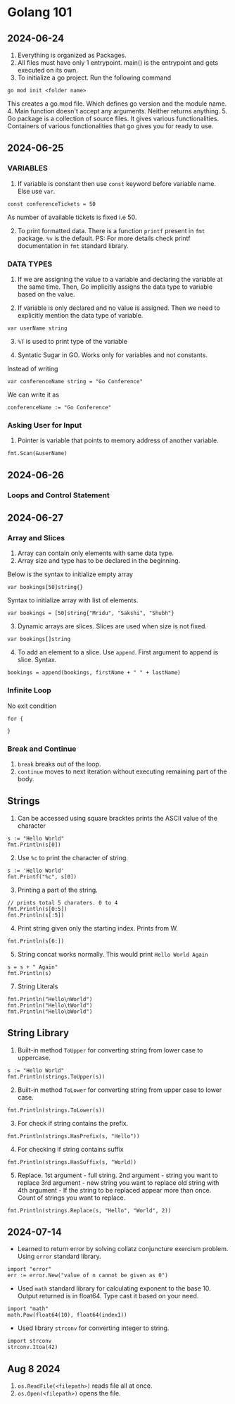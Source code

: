 # Golang 101

## 2024-06-24
1. Everything is organized as Packages. 
2. All files must have only 1 entrypoint. main() is 
the entrypoint and gets executed on its own. 
3. To initialize a go project. Run the following command
```
go mod init <folder name>
```
This creates a go.mod file. Which defines go version and the module name. 
4. Main function doesn't accept any arguments. Neither
returns anything. 
5. Go package is a collection of source files. It gives
various functionalities. Containers of various functionalities that go gives you for ready to use. 


## 2024-06-25


### VARIABLES

1. If variable is constant then use `const` keyword before variable name. Else use `var`. 

```
const conferenceTickets = 50
```
As number of available tickets is fixed i.e 50.

2. To print formatted data. There is a function `printf` present in `fmt` package. `%v` is the default.
PS: For more details check printf documentation in `fmt`
standard library. 

### DATA TYPES

1. If we are assigning the value to a variable and declaring the variable at the same time. Then, Go implicitly assigns the data type to variable based on the value. 

2. If variable is only declared and no value is assigned. Then we need to explicitly mention the
data type of variable. 

```
var userName string
```

3. `%T` is used to print type of the variable

4. Syntatic Sugar in GO. Works only for variables
and not constants. 

Instead of writing

```
var conferenceName string = "Go Conference"
```

We can write it as

```
conferenceName := "Go Conference"
```

### Asking User for Input

1. Pointer is variable that points to memory address of
another variable. 
```
fmt.Scan(&userName)
```

## 2024-06-26

### Loops and Control Statement


## 2024-06-27

### Array and Slices

1. Array can contain only elements with same data type.
2. Array size and type has to be declared in the beginning.

Below is the syntax to initialize empty array
```
var bookings[50]string{}
```

Syntax to initialize array with list of elements.
```
var bookings = [50]string{"Mridu", "Sakshi", "Shubh"}
```

3. Dynamic arrays are slices. Slices are used when 
size is not fixed. 

```
var bookings[]string
```
4. To add an element to a slice. Use `append`.
First argument to append is slice.
Syntax.
```
bookings = append(bookings, firstName + " " + lastName) 
```
### Infinite Loop

No exit condition
```
for {

}
```

### Break and Continue

1. `break` breaks out of the loop.
2. `continue` moves to next iteration without executing remaining part of the body.


## Strings

1. Can be accessed using square bracktes
prints the ASCII value of the character
```
s := "Hello World" 
fmt.Println(s[0])
```
2. Use `%c` to print the character of string.

```
s := 'Hello World'
fmt.Printf("%c", s[0])
```
3. Printing a part of the string. 

```
// prints total 5 charaters. 0 to 4
fmt.Println(s[0:5])
fmt.Println(s[:5])
```
4. Print string given only the starting index.
Prints from W. 
```
fmt.Println(s[6:])
```
5. String concat works normally. 
This would print `Hello World Again`

```
s = s + " Again"
fmt.Println(s)
```

7. String Literals

```
fmt.Println("Hello\nWorld")
fmt.Println("Hello\tWorld")
fmt.Println("Hello\bWorld")
```

## String Library

1. Built-in method `ToUpper` for converting 
string from lower case to uppercase. 

```
s := "Hello World"
fmt.Println(strings.ToUpper(s))
```

2. Built-in method `ToLower` for converting
string from upper case to lower case.

```
fmt.Println(strings.ToLower(s))
```
3. For check if string contains the prefix.

```
fmt.Println(strings.HasPrefix(s, "Hello"))
```
4. For checking if string contains suffix

```
fmt.Println(strings.HasSuffix(s, "World))
```
5. Replace. 
1st argument - full string.
2nd argument - string you want to replace
3rd argument - new string you want to replace old string with
4th argument - If the string to be replaced appear more than once. Count of strings you want to replace.  

```
fmt.Println(strings.Replace(s, "Hello", "World", 2))
```

## 2024-07-14

- Learned to return error by solving collatz conjuncture exercism problem. Using `error`
standard library.

```
import "error"
err := error.New("value of n cannot be given as 0")
```

- Used `math` standard library for calculating
exponent to the base 10. Output returned 
is in float64. Type cast it based on your need. 

```
import "math"
math.Pow(float64(10), float64(index1))
```
- Used library `strconv` for converting
integer to string. 

```
import strconv
strconv.Itoa(42)
```
## Aug 8 2024

1. `os.ReadFile(<filepath>)` reads file all at once.
2. `os.Open(<filepath>)` opens the file. 
